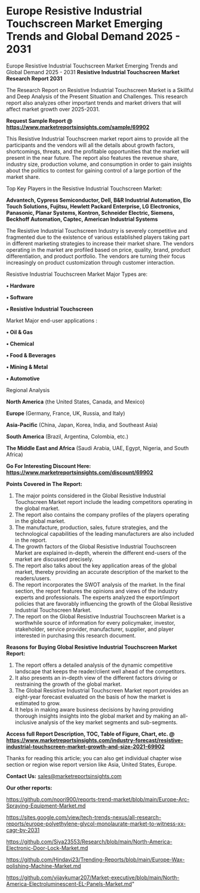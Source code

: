 # Europe Resistive Industrial Touchscreen Market Emerging Trends and Global Demand 2025 - 2031
Europe Resistive Industrial Touchscreen Market Emerging Trends and Global Demand 2025 - 2031
<strong>Resistive Industrial Touchscreen Market Research Report 2031</strong>

The Research Report on Resistive Industrial Touchscreen Market is a Skillful and Deep Analysis of the Present Situation and Challenges. This research report also analyzes other important trends and market drivers that will affect market growth over 2025-2031.

<strong>Request Sample Report @ <a href=https://www.marketreportsinsights.com/sample/69902>https://www.marketreportsinsights.com/sample/69902</a></strong>

This Resistive Industrial Touchscreen market report aims to provide all the participants and the vendors will all the details about growth factors, shortcomings, threats, and the profitable opportunities that the market will present in the near future. The report also features the revenue share, industry size, production volume, and consumption in order to gain insights about the politics to contest for gaining control of a large portion of the market share.

Top Key Players in the Resistive Industrial Touchscreen Market:

<strong>Advantech, Cypress Semiconductor, Dell, B&R Industrial Automation, Elo Touch Solutions, Fujitsu, Hewlett Packard Enterprise, LG Electronics, Panasonic, Planar Systems, Kontron, Schneider Electric, Siemens, Beckhoff Automation, Captec, American Industrial Systems</strong>

The Resistive Industrial Touchscreen Industry is severely competitive and fragmented due to the existence of various established players taking part in different marketing strategies to increase their market share. The vendors operating in the market are profiled based on price, quality, brand, product differentiation, and product portfolio. The vendors are turning their focus increasingly on product customization through customer interaction.

Resistive Industrial Touchscreen Market Major Types are:

<strong>• Hardware

• Software

• Resistive Industrial Touchscreen</strong>

Market Major end-user applications :

<strong>• Oil & Gas

• Chemical

• Food & Beverages

• Mining & Metal

• Automotive</strong>

Regional Analysis

</u><strong><b>North America</b></strong> (the United States, Canada, and Mexico)

<strong><b>Europe </b></strong>(Germany, France, UK, Russia, and Italy)

<strong><b>Asia-Pacific</b></strong> (China, Japan, Korea, India, and Southeast Asia)

<strong><b>South America</b></strong> (Brazil, Argentina, Colombia, etc.)

<strong><b>The Middle East and Africa</b></strong> (Saudi Arabia, UAE, Egypt, Nigeria, and South Africa)

<strong>Go For Interesting Discount Here: <a href=https://www.marketreportsinsights.com/discount/69902>https://www.marketreportsinsights.com/discount/69902</a></strong>

<strong>Points Covered in The Report:</strong>
<ol>
  <li>The major points considered in the Global Resistive Industrial Touchscreen Market report include the leading competitors operating in the global market.</li>
  <li>The report also contains the company profiles of the players operating in the global market.</li>
  <li>The manufacture, production, sales, future strategies, and the technological capabilities of the leading manufacturers are also included in the report.</li>
  <li>The growth factors of the Global Resistive Industrial Touchscreen Market are explained in-depth, wherein the different end-users of the market are discussed precisely.</li>
  <li>The report also talks about the key application areas of the global market, thereby providing an accurate description of the market to the readers/users.</li>
  <li>The report incorporates the SWOT analysis of the market. In the final section, the report features the opinions and views of the industry experts and professionals. The experts analyzed the export/import policies that are favorably influencing the growth of the Global Resistive Industrial Touchscreen Market.</li>
  <li>The report on the Global Resistive Industrial Touchscreen Market is a worthwhile source of information for every policymaker, investor, stakeholder, service provider, manufacturer, supplier, and player interested in purchasing this research document.</li>
</ol>
<strong>Reasons for Buying Global Resistive Industrial Touchscreen Market Report:</strong>

<ol>
  <li>The report offers a detailed analysis of the dynamic competitive landscape that keeps the reader/client well ahead of the competitors.</li>
  <li>It also presents an in-depth view of the different factors driving or restraining the growth of the global market.</li>
  <li>The Global Resistive Industrial Touchscreen Market report provides an eight-year forecast evaluated on the basis of how the market is estimated to grow.</li>
  <li>It helps in making aware business decisions by having providing thorough insights insights into the global market and by making an all-inclusive analysis of the key market segments and sub-segments.</li>
</ol>
<strong>Access full Report Description, TOC, Table of Figure, Chart, etc. @ <a href=https://www.marketreportsinsights.com/industry-forecast/resistive-industrial-touchscreen-market-growth-and-size-2021-69902>https://www.marketreportsinsights.com/industry-forecast/resistive-industrial-touchscreen-market-growth-and-size-2021-69902</a></strong>


Thanks for reading this article; you can also get individual chapter wise section or region wise report version like Asia, United States, Europe.

<strong>Contact Us:</strong>
sales@marketreportsinsights.com

<strong>Our other reports:</strong>

<a href=https://github.com/noori900/reports-trend-market/blob/main/Europe-Arc-Spraying-Equipment-Market.md>https://github.com/noori900/reports-trend-market/blob/main/Europe-Arc-Spraying-Equipment-Market.md</a>

<a href=https://sites.google.com/view/tech-trends-nexus/all-research-reports/europe-polyethylene-glycol-monolaurate-market-to-witness-xx-cagr-by-2031>https://sites.google.com/view/tech-trends-nexus/all-research-reports/europe-polyethylene-glycol-monolaurate-market-to-witness-xx-cagr-by-2031</a>

<a href=https://github.com/Siya23553/Research/blob/main/North-America-Electronic-Door-Lock-Market.md>https://github.com/Siya23553/Research/blob/main/North-America-Electronic-Door-Lock-Market.md</a>

<a href=https://github.com/Hindavi23/Trending-Reports/blob/main/Europe-Wax-polishing-Machine-Market.md>https://github.com/Hindavi23/Trending-Reports/blob/main/Europe-Wax-polishing-Machine-Market.md</a>

<a href=https://github.com/vijaykumar207/Market-executive/blob/main/North-America-Electroluminescent-EL-Panels-Market.md>https://github.com/vijaykumar207/Market-executive/blob/main/North-America-Electroluminescent-EL-Panels-Market.md</a>"
